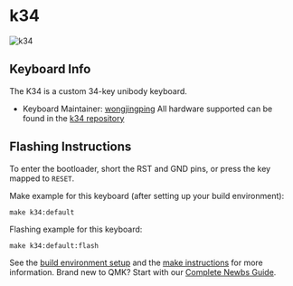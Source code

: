 # k34

![k34](https://imgur.com/gallery/ZELj0gR)

## Keyboard Info

The K34 is a custom 34-key unibody keyboard.

* Keyboard Maintainer: [wongjingping](https://github.com/wongjingping)
All hardware supported can be found in the [k34 repository](https://github.com/wongjingping/k34)

## Flashing Instructions

To enter the bootloader, short the RST and GND pins, or press the key mapped to `RESET`.

Make example for this keyboard (after setting up your build environment):

    make k34:default

Flashing example for this keyboard:

    make k34:default:flash

See the [build environment setup](https://docs.qmk.fm/#/getting_started_build_tools) and the [make instructions](https://docs.qmk.fm/#/getting_started_make_guide) for more information. Brand new to QMK? Start with our [Complete Newbs Guide](https://docs.qmk.fm/#/newbs).

